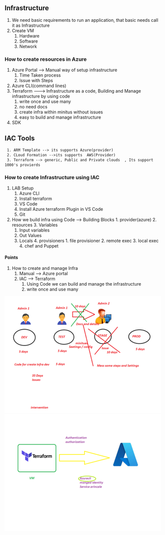 ## Infrastructure 
   1. We need basic requirements to run an application, that basic needs call it as Infrastructure 
   2. Create VM 
       1. Hardware
       2. Software
       3. Network
### How to create resources in Azure 
  1. Azure Portal --> Manual way of setup infrastructure   
      1. Time Taken process
      2. Issue with Steps
  2. Azure CLI(command lines) 
  3. Terraform   ---> Infrastructure as a code, Building and Manage infrastructure by using code  
     1. write once and use many 
     2. no need docs
     3. create infra within minitus without issues 
     4. easy to build and manage infrastructure 
  4. SDK 


  ## IAC Tools 
     1. ARM Template --> its supports Azure(provider) 
     2. CLoud Formation -->its supports  AWS(Provider)
     3. Terraform --> generic, Public and Private clouds  , Its support 1000's provierds 


### How to create Infrastructure using IAC 
   1. LAB Setup  
      1. Azure CLI 
      2. Install terraform 
      3. VS Code 
      4. Install Azure terraform Plugin in VS Code
      5. Git 
   2. How we build infra using Code --> Building Blocks 
     1. provider(azure)
     2. resources 
     3. Variables
         1. Input variables
         2. Out Values
         3. Locals 
     4. provisioners
          1. file provisioner
          2. remote exec
          3. local exec
          4. chef and Puppet 


#### Points 
   1. How to create and manage Infra 
      1. Manual --> Azure portal 
      2. IAC  --> Terraform  
         1. Using Code we can build and manage the infrastructure 
         2. write once and use many

![infra](infra.png) 
![Infra1](Authentication.png)
   
  